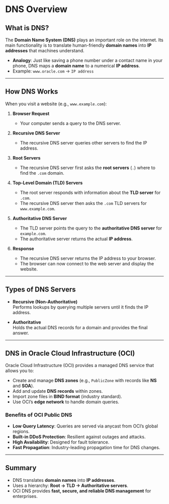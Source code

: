 # DNS Overview

## What is DNS?
The **Domain Name System (DNS)** plays an important role on the internet. Its main functionality is to translate human-friendly **domain names** into **IP addresses** that machines understand.

- **Analogy**: Just like saving a phone number under a contact name in your phone, DNS maps a **domain name** to a numerical **IP address**.
- Example: `www.oracle.com` → `IP address`

---

## How DNS Works
When you visit a website (e.g., `www.example.com`):

1. **Browser Request**
   - Your computer sends a query to the DNS server.
   
2. **Recursive DNS Server**
   - The recursive DNS server queries other servers to find the IP address.

3. **Root Servers**
   - The recursive DNS server first asks the **root servers** (`.`) where to find the `.com` domain.

4. **Top-Level Domain (TLD) Servers**
   - The root server responds with information about the **TLD server** for `.com`.
   - The recursive DNS server then asks the `.com` TLD servers for `www.example.com`.

5. **Authoritative DNS Server**
   - The TLD server points the query to the **authoritative DNS server** for `example.com`.
   - The authoritative server returns the actual **IP address**.

6. **Response**
   - The recursive DNS server returns the IP address to your browser.
   - The browser can now connect to the web server and display the website.

---

## Types of DNS Servers
- **Recursive (Non-Authoritative)**  
  Performs lookups by querying multiple servers until it finds the IP address.  

- **Authoritative**  
  Holds the actual DNS records for a domain and provides the final answer.

---

## DNS in Oracle Cloud Infrastructure (OCI)
Oracle Cloud Infrastructure (OCI) provides a managed DNS service that allows you to:

- Create and manage **DNS zones** (e.g., `PublicZone` with records like **NS** and **SOA**).
- Add and update **DNS records** within zones.
- Import zone files in **BIND format** (industry standard).
- Use OCI’s **edge network** to handle domain queries.

### Benefits of OCI Public DNS
- **Low Query Latency**: Queries are served via anycast from OCI’s global regions.
- **Built-in DDoS Protection**: Resilient against outages and attacks.
- **High Availability**: Designed for fault tolerance.
- **Fast Propagation**: Industry-leading propagation time for DNS changes.

---

## Summary
- DNS translates **domain names** into **IP addresses**.
- Uses a hierarchy: **Root → TLD → Authoritative servers**.
- OCI DNS provides **fast, secure, and reliable DNS management** for enterprises.
